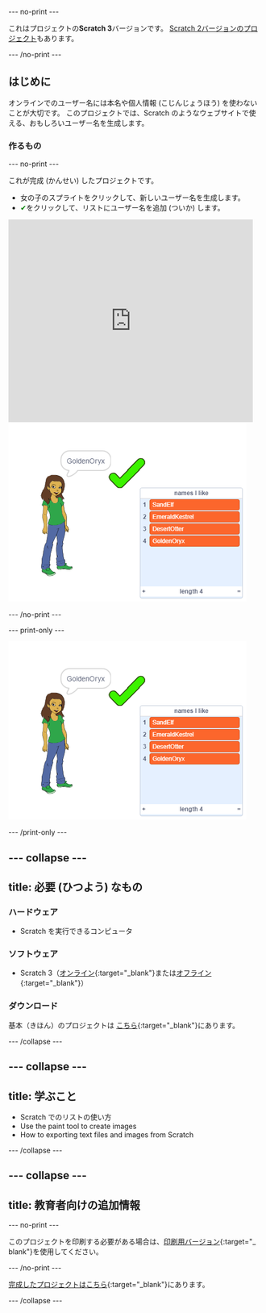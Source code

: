 \--- no-print \---

これはプロジェクトの**Scratch 3**バージョンです。 [Scratch 2バージョンのプロジェクト](https://projects.raspberrypi.org/en/projects/username-generator-scratch2)もあります。

\--- /no-print \---

## はじめに

オンラインでのユーザー名には本名や個人情報 (こじんじょうほう) を使わないことが大切です。 このプロジェクトでは、Scratch のようなウェブサイトで使える、おもしろいユーザー名を生成します。

### 作るもの

\--- no-print \---

これが完成 (かんせい) したプロジェクトです。

- 女の子のスプライトをクリックして、新しいユーザー名を生成します。
- <span style="color: green;">✔</span>をクリックして、リストにユーザー名を追加 (ついか) します。

<div class="scratch-preview">
  <iframe allowtransparency="true" width="485" height="402" src="https://scratch.mit.edu/projects/embed/292974184/?autostart=false" frameborder="0" scrolling="no"></iframe>
  <img src="images/usernames-final.png">
</div>

\--- /no-print \---

\--- print-only \---

![完成したプロジェクト](images/usernames-final.png)

\--- /print-only \---

## \--- collapse \---

## title: 必要 (ひつよう) なもの

### ハードウェア

- Scratch を実行できるコンピュータ

### ソフトウェア

- Scratch 3（[オンライン](http://rpf.io/scratchon){:target="_blank"}または[オフライン](http://rpf.io/scratchoff){:target="_blank"}）

### ダウンロード

基本（きほん）のプロジェクトは [こちら](http://rpf.io/p/en/username-generator-go){:target="_blank"}にあります。

\--- /collapse \---

## \--- collapse \---

## title: 学ぶこと

- Scratch でのリストの使い方
- Use the paint tool to create images
- How to exporting text files and images from Scratch

\--- /collapse \---

## \--- collapse \---

## title: 教育者向けの追加情報

\--- no-print \---

このプロジェクトを印刷する必要がある場合は、[印刷用バージョン](https://projects.raspberrypi.org/en/projects/username-generator/print){:target="_ blank"}を使用してください。

\--- /no-print \---

[完成したプロジェクトはこちら](http://rpf.io/p/en/username-generator-get){:target="_blank"}にあります。

\--- /collapse \---